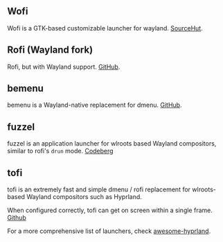 ## Wofi

Wofi is a GTK-based customizable launcher for wayland.
[SourceHut](https://hg.sr.ht/~scoopta/wofi).

## Rofi (Wayland fork)

Rofi, but with Wayland support.
[GitHub](https://github.com/lbonn/rofi).

## bemenu

bemenu is a Wayland-native replacement for dmenu.
[GitHub](https://github.com/Cloudef/bemenu).

## fuzzel

fuzzel is an application launcher for wlroots based Wayland compositors, similar to rofi's `drun` mode.
[Codeberg](https://codeberg.org/dnkl/fuzzel)

## tofi

tofi is an extremely fast and simple dmenu / rofi replacement for wlroots-based Wayland compositors such as Hyprland.

When configured correctly, tofi can get on screen within a single frame.
[Github](https://github.com/philj56/tofi)


For a more comprehensive list of launchers, check
[awesome-hyprland](https://github.com/hyprland-community/awesome-hyprland#runners-menus-and-application-launchers).
